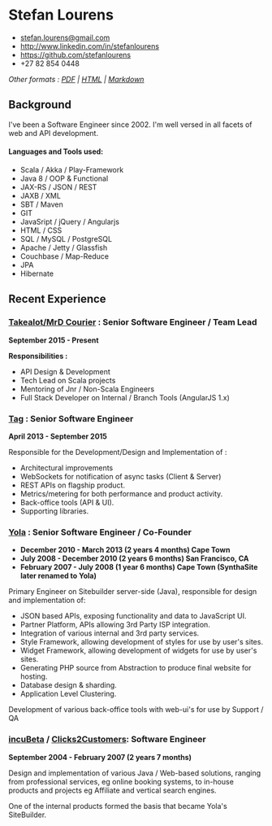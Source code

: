 # Stefan Lourens

 * <stefan.lourens@gmail.com>
 * <http://www.linkedin.com/in/stefanlourens>
 * <https://github.com/stefanlourens>
 * +27 82 854 0448


 _Other formats : [PDF](http://stefanlourens.github.io/resume/resume.pdf) | [HTML](http://stefanlourens.github.io/resume/resume.html) | [Markdown](http://stefanlourens.github.io/resume/resume.md)_


## Background

I've been a Software Engineer since 2002. I'm well versed in all facets of web and API development.

#### Languages and Tools used:

* Scala / Akka / Play-Framework
* Java 8 / OOP & Functional
* JAX-RS / JSON / REST
* JAXB / XML
* SBT / Maven
* GIT
* JavaSript / jQuery / Angularjs
* HTML / CSS
* SQL / MySQL / PostgreSQL
* Apache / Jetty / Glassfish
* Couchbase / Map-Reduce
* JPA
* Hibernate


## Recent Experience

### [Takealot/MrD Courier](http://www.takealot.com) : Senior Software Engineer / Team Lead

 __September 2015 - Present__

__Responsibilities :__

* API Design & Development
* Tech Lead on Scala projects
* Mentoring of Jnr / Non-Scala Engineers
* Full Stack Developer on Internal / Branch Tools (AngularJS 1.x)


### [Tag](http://www.tagworldwide.com) : Senior Software Engineer

 __April 2013 - September 2015__


Responsible for the Development/Design and Implementation of :

* Architectural improvements
* WebSockets for notification of async tasks (Client & Server)
* REST APIs on flagship product.
* Metrics/metering for both performance and product activity.
* Back-office tools (API & UI).
* Supporting libraries.


### [Yola](http://www.yola.com) : Senior Software Engineer / Co-Founder

* __December 2010 - March 2013 (2 years 4 months) Cape Town__
* __July 2008 - December 2010 (2 years 6 months) San Francisco, CA__
* __February 2007 - July 2008 (1 year 6 months) Cape Town (SynthaSite later renamed to Yola)__

Primary Engineer on Sitebuilder server-side (Java), responsible for design and implementation of:

* JSON based APIs, exposing functionality and data to JavaScript UI.
* Partner Platform, APIs allowing 3rd Party ISP integration.
* Integration of various internal and 3rd party services.
* Style Framework, allowing development of styles for use by user's sites.
* Widget Framework, allowing development of widgets for use by user's sites.
* Generating PHP source from Abstraction to produce final website for hosting.
* Database design & sharding.
* Application Level Clustering.

Development of various back-office tools with web-ui's for use by Support / QA


### [incuBeta](http://www.incubeta.com/) / [Clicks2Customers](http://www.clicks2customers.com/): Software Engineer
__September 2004 - February 2007 (2 years 7 months)__

Design and implementation of various Java / Web-based solutions, ranging from professional services, eg online booking systems, to in-house products and projects eg Affiliate and vertical search engines.

One of the internal products formed the basis that became Yola's SiteBuilder.
